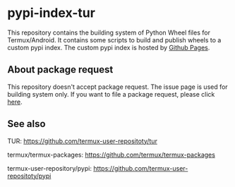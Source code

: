 # pypi-index-tur

This repository contains the building system of Python Wheel files for Termux/Android.
It contains some scripts to build and publish wheels to a custom pypi index.
The custom pypi index is hosted by [Github Pages](https://termux-user-repository.github.io/pypi).

## About package request

This repository doesn't accept package request. The issue page is used for building system
only. If you want to file a package request, please click [here](https://github.com/termux-user-repository/tur/issues/new).

## See also

TUR: https://github.com/termux-user-repositoty/tur

termux/termux-packages: https://github.com/termux/termux-packages

termux-user-repository/pypi: https://github.com/termux-user-repositoty/pypi
